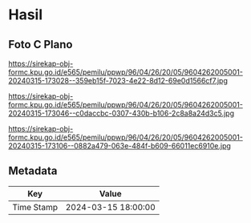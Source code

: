 # Hasil

## Foto C Plano

https://sirekap-obj-formc.kpu.go.id/e565/pemilu/ppwp/96/04/26/20/05/9604262005001-20240315-173028--359eb15f-7023-4e22-8d12-69e0d1566cf7.jpg

https://sirekap-obj-formc.kpu.go.id/e565/pemilu/ppwp/96/04/26/20/05/9604262005001-20240315-173046--c0daccbc-0307-430b-b106-2c8a8a24d3c5.jpg

https://sirekap-obj-formc.kpu.go.id/e565/pemilu/ppwp/96/04/26/20/05/9604262005001-20240315-173106--0882a479-063e-484f-b609-66011ec6910e.jpg


## Metadata

| Key        | Value               |
| ---------- | ------------------- |
| Time Stamp | 2024-03-15 18:00:00 |



